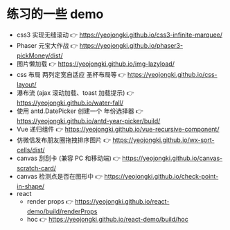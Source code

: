 # 练习的一些 demo

- css3 实现无缝滚动 👉 https://yeojongki.github.io/css3-infinite-marquee/
- Phaser 元宝大作战 👉 https://yeojongki.github.io/phaser3-pickMoney/dist/
- 图片懒加载 👉 https://yeojongki.github.io/img-lazyload/
- css 布局 两列定宽自适应 圣杯布局等 👉 https://yeojongki.github.io/css-layout/
- 瀑布流 (ajax 滚动加载、toast 加载提示) 👉 https://yeojongki.github.io/water-fall/
- 使用 antd.DatePicker 创建一个 年份选择器 👉 https://yeojongki.github.io/antd-year-picker/build/
- Vue 递归组件 👉 https://yeojongki.github.io/vue-recursive-component/
- 仿微信发布朋友圈拖拽排序图片 👉 https://yeojongki.github.io/wx-sort-cells/dist/
- canvas 刮刮卡 (兼容 PC 和移动端) 👉 https://yeojongki.github.io/canvas-scratch-card/
- canvas 检测点是否在图形中 👉 https://yeojongki.github.io/check-point-in-shape/
- react
  - render props 👉 https://yeojongki.github.io/react-demo/build/renderProps
  - hoc 👉 https://yeojongki.github.io/react-demo/build/hoc
